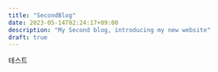 ```yaml
---
title: "SecondBlog"
date: 2023-05-14T02:24:17+09:00
description: "My Second blog, introducing my new website"
draft: true
---
```


테스트
